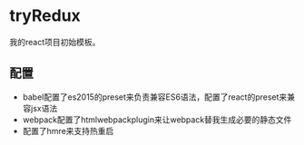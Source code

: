 # tryRedux

我的react项目初始模板。

## 配置

* babel配置了es2015的preset来负责兼容ES6语法，配置了react的preset来兼容jsx语法
* webpack配置了htmlwebpackplugin来让webpack替我生成必要的静态文件
* 配置了hmre来支持热重启
